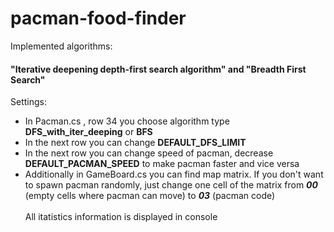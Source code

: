 # pacman-food-finder
Implemented algorithms:<br>
#### "Iterative deepening depth-first search algorithm" and "Breadth First Search"<br>
Settings:
- In Pacman.cs , row 34 you choose algorithm type **DFS_with_iter_deeping** or **BFS**
- In the next row you can change **DEFAULT_DFS_LIMIT**
- In the next row you can change speed of pacman,  decrease **DEFAULT_PACMAN_SPEED** to make pacman faster and vice versa
- Additionally in GameBoard.cs you can find map matrix. If you don't want to spawn pacman randomly, just change one cell of the matrix from _**00**_ (empty cells where pacman can move) to _**03**_ (pacman code) 
<br><br>All іtatistics information is displayed in console
